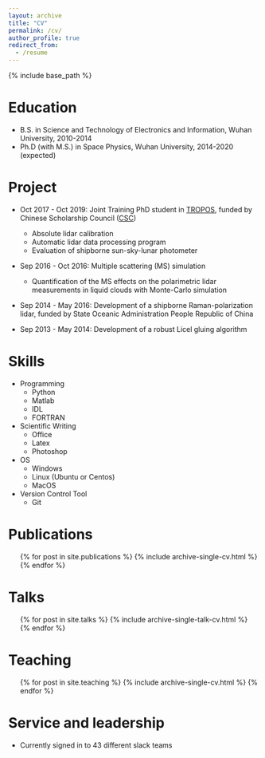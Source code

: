 ```yaml
---
layout: archive
title: "CV"
permalink: /cv/
author_profile: true
redirect_from:
  - /resume
---
```


{% include base_path %}

Education
======
* B.S. in Science and Technology of Electronics and Information, Wuhan University, 2010-2014
* Ph.D (with M.S.) in Space Physics, Wuhan University, 2014-2020 (expected)

Project
======
* Oct 2017 - Oct 2019: Joint Training PhD student in [TROPOS](tropos.de), funded by Chinese Scholarship Council ([CSC](https://www.csc.edu.cn/))
  * Absolute lidar calibration
  * Automatic lidar data processing program
  * Evaluation of shipborne sun-sky-lunar photometer

* Sep 2016 - Oct 2016: Multiple scattering (MS) simulation
  * Quantification of the MS effects on the polarimetric lidar measurements in liquid clouds with Monte-Carlo simulation

* Sep 2014 - May 2016: Development of a shipborne Raman-polarization lidar, funded by State Oceanic Administration People Republic of China

* Sep 2013 - May 2014: Development of a robust Licel gluing algorithm

Skills
======
* Programming
  * Python
  * Matlab
  * IDL
  * FORTRAN
* Scientific Writing
  * Office
  * Latex
  * Photoshop
* OS
  * Windows
  * Linux (Ubuntu or Centos)
  * MacOS
* Version Control Tool
  * Git

Publications
======
  <ul>{% for post in site.publications %}
    {% include archive-single-cv.html %}
  {% endfor %}</ul>
  
Talks
======
  <ul>{% for post in site.talks %}
    {% include archive-single-talk-cv.html %}
  {% endfor %}</ul>
  
Teaching
======
  <ul>{% for post in site.teaching %}
    {% include archive-single-cv.html %}
  {% endfor %}</ul>
  
Service and leadership
======
* Currently signed in to 43 different slack teams
